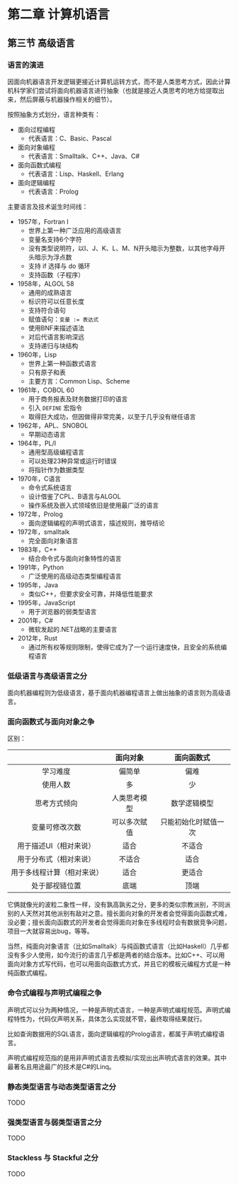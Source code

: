 # 第二章 计算机语言

## 第三节 高级语言

### 语言的演进

因面向机器语言开发逻辑更接近计算机运转方式，而不是人类思考方式，因此计算机科学家们尝试将面向机器语言进行抽象（也就是接近人类思考的地方给提取出来，然后屏蔽与机器操作相关的细节）。

按照抽象方式划分，语言种类有：

- 面向过程编程
	+ 代表语言：C、Basic、Pascal
- 面向对象编程
	+ 代表语言：Smalltalk、C++、Java、C#
- 面向函数式编程
	+ 代表语言：Lisp、Haskell、Erlang
- 面向逻辑编程
	+ 代表语言：Prolog

主要语言及技术诞生时间线：

- 1957年，Fortran I
	+ 世界上第一种广泛应用的高级语言
	+ 变量名支持6个字符
	+ 没有类型说明符，以I、J、K、L、M、N开头暗示为整数，以其他字母开头暗示为浮点数
	+ 支持 if 选择与 do 循环
	+ 支持函数（子程序）
- 1958年，ALGOL 58
	+ 通用的成熟语言
	+ 标识符可以任意长度
	+ 支持符合语句
	+ 赋值语句：`变量 := 表达式`
	+ 使用BNF来描述语法
	+ 对后代语言影响深远
	+ 支持递归与块结构
- 1960年，Lisp
	+ 世界上第一种函数式语言
	+ 只有原子和表
	+ 主要方言：Common Lisp、Scheme
- 1961年，COBOL 60
	+ 用于商务报表及财务数据打印的语言
	+ 引入 `DEFINE` 宏指令
	+ 取得巨大成功，但因做得非常完美，以至于几乎没有继任语言
- 1962年，APL、SNOBOL
    + 早期动态语言
- 1964年，PL/I
	+ 通用型高级编程语言
	+ 可以处理23种异常或运行时错误
	+ 将指针作为数据类型
- 1970年，C语言
	+ 命令式系统语言
	+ 设计借鉴了CPL、B语言与ALGOL
	+ 操作系统及嵌入式领域依旧是使用最广泛的语言
- 1972年，Prolog
    + 面向逻辑编程的声明式语言，描述规则，推导结论
- 1972年，smalltalk
    + 完全面向对象语言
- 1983年，C++
    + 结合命令式与面向对象特性的语言
- 1991年，Python
    + 广泛使用的高级动态类型编程语言
- 1995年，Java
    + 类似C++，但要求安全可靠，并降低性能要求
- 1995年，JavaScript
    + 用于浏览器的弱类型语言
- 2001年，C#
    + 微软发起的.NET战略的主要语言
- 2012年，Rust
    + 通过所有权等规则限制，使得它成为了一个运行速度快，且安全的系统编程语言

### 低级语言与高级语言之分

面向机器编程则为低级语言，基于面向机器编程语言上做出抽象的语言则为高级语言。

### 面向函数式与面向对象之争

区别：

| | 面向对象 | 面向函数式 |
| :---: | :---: | :---: |
| 学习难度 | 偏简单 | 偏难 |
| 使用人数 | 多 | 少 |
| 思考方式倾向 | 人类思考模型 | 数学逻辑模型 |
| 变量可修改次数 | 可以多次赋值 | 只能初始化时赋值一次 |
| 用于描述UI（相对来说） | 适合 | 不适合 |
| 用于分布式（相对来说） | 不适合 | 适合 |
| 用于多线程计算（相对来说） | 适合 | 更适合 |
| 处于鄙视链位置 | 底端 | 顶端 |

它俩就像光的波粒二象性一样，没有孰高孰劣之分，更多的类似宗教派别，不同派别的人天然对其他派别有敌对之意。擅长面向对象的开发者会觉得面向函数式难，没必要；擅长面向函数式的开发者会觉得面向对象在多线程时会有数据竞争问题，项目一大就容易出bug，等等。

当然，纯面向对象语言（比如Smalltalk）与纯函数式语言（比如Haskell）几乎都没有多少人使用，如今流行的语言几乎都是两者的结合版本。比如C++、可以用面向对象方式写代码，也可以用面向函数式方式，并且它的模板元编程方式是一种纯函数式编程。

### 命令式编程与声明式编程之争

声明式可以分为两种情况，一种是声明式语言，一种是声明式编程规范。声明式编程特性为，代码仅声明关系，具体怎么实现就不管，最终取得结果就行。

比如查询数据用的SQL语言，面向逻辑编程的Prolog语言，都属于声明式编程语言。

声明式编程规范指的是用非声明式语言去模拟/实现出出声明式语言的效果。其中最著名且用途最广的技术是C#的Linq。

### 静态类型语言与动态类型语言之分

TODO

### 强类型语言与弱类型语言之分

TODO

### Stackless 与 Stackful 之分

TODO
